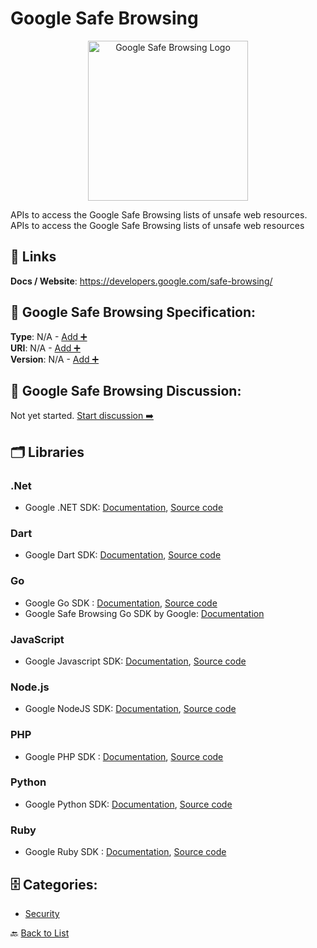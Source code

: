 # Google Safe Browsing
<p align="center">
    <img width="256" src="https://raw.githubusercontent.com/apis-list/apis-list/main/apis/google-safe-browsing/logo_256x256.png" alt="Google Safe Browsing Logo"/>
</p>
APIs to access the Google Safe Browsing lists of unsafe web resources. APIs to access the Google Safe Browsing lists of unsafe web resources

##  🔗 Links
**Docs / Website**: https://developers.google.com/safe-browsing/

## 🧬 Google Safe Browsing Specification:
**Type**: N/A - [Add ➕](https://github.com/apis-list/apis-list/edit/main/apis.yaml#L8698)  
**URI**: N/A - [Add ➕](https://github.com/apis-list/apis-list/edit/main/apis.yaml#L8698)  
**Version**: N/A - [Add ➕](https://github.com/apis-list/apis-list/edit/main/apis.yaml#L8698)

## 💬 Google Safe Browsing Discussion:
Not yet started. [Start discussion ➡️](https://github.com/apis-list/apis-list/discussions/new)

## 🗂️ Libraries
### .Net
- Google .NET SDK: [Documentation](https://developers.google.com/api-client-library/dotnet/get_started), [Source code](https://github.com/google/google-api-dotnet-client)
### Dart
- Google Dart SDK: [Documentation](https://developers.google.com/api-client-library/), [Source code](https://github.com/dart-lang/googleapis)
### Go
- Google Go SDK : [Documentation](https://github.com/google/google-api-go-client/blob/master/GettingStarted.md), [Source code](https://github.com/google/google-api-go-client)
- Google Safe Browsing Go SDK by Google: [Documentation](https://github.com/google/safebrowsing)
### JavaScript
- Google Javascript SDK: [Documentation](https://developers.google.com/api-client-library/javascript/), [Source code](https://github.com/google/google-api-javascript-client)
### Node.js
- Google NodeJS SDK: [Documentation](https://github.com/google/google-api-nodejs-client/#google-apis-nodejs-client), [Source code](https://github.com/google/google-api-nodejs-client/)
### PHP
- Google PHP SDK : [Documentation](https://developers.google.com/api-client-library/php/), [Source code](https://github.com/google/google-api-php-client)
### Python
- Google Python SDK: [Documentation](https://developers.google.com/api-client-library/python/), [Source code](https://github.com/google/google-api-python-client/)
### Ruby
- Google Ruby SDK : [Documentation](https://developers.google.com/api-client-library/ruby/), [Source code](https://github.com/google/google-api-ruby-client)


## 🗄️ Categories:
- [Security](https://github.com/apis-list/apis-list#security-)

🔙  [Back to List](https://github.com/apis-list/apis-list)
